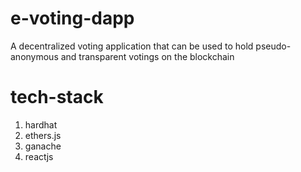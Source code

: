 # e-voting-dapp
A decentralized voting application that can be used to hold pseudo-anonymous and transparent votings on the blockchain

# tech-stack
1. hardhat
2. ethers.js
3. ganache
4. reactjs
